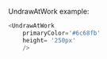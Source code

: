 UndrawAtWork example:
```js 
<UndrawAtWork
    primaryColor='#6c68fb'
    height= '250px'
    />
```